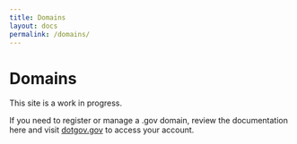 ```yaml
---
title: Domains
layout: docs
permalink: /domains/
---
```


# Domains

This site is a work in progress.

If you need to register or manage a .gov domain, review the documentation here and visit [dotgov.gov](https://www.dotgov.gov) to access your account.
